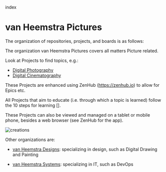 index
# van Heemstra Pictures

The organization of repositories, projects, and boards is as follows:

The organization van Heemstra Pictures covers all matters Picture related.

Look at Projects to find topics, e.g.:

- [Digital Photography](https://github.com/orgs/vanHeemstraPictures/projects/3)
- [Digital Cinematography](https://github.com/orgs/vanHeemstraPictures/projects/2)

These Projects are enhanced using ZenHub (https://zenhub.io) to allow for Epics etc.

All Projects that aim to educate (i.e. through which a topic is learned) follow the 10 steps for learning [].

These Projects can also be viewed and managed on a tablet or mobile phone, besides a web browser (see ZenHub for the app).

![creations](../master/Creations.PNG)

Other organizations are:

- [van Heemstra Designs](https://github.com/vanHeemstraDesigns/index/): specializing in design, such as Digital Drawing and Painting  

- [van Heemstra Systems](https://github.com/vanHeemstraSystems/index/): specializing in IT, such as DevOps 

